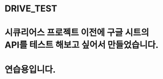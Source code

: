# DRIVE_TEST

# 시큐리어스 프로젝트 이전에 구글 시트의 API를 테스트 해보고 싶어서 만들었습니다.
# 연습용입니다.






































